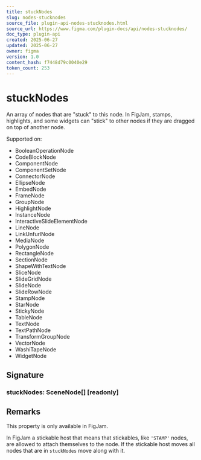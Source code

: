 ```yaml
---
title: stuckNodes
slug: nodes-stucknodes
source_file: plugin-api-nodes-stucknodes.html
source_url: https://www.figma.com/plugin-docs/api/nodes-stucknodes/
doc_type: plugin-api
created: 2025-06-27
updated: 2025-06-27
owner: figma
version: 1.0
content_hash: f7448d79c0040e29
token_count: 253
---
```

# stuckNodes

An array of nodes that are "stuck" to this node. In FigJam, stamps, highlights, and some widgets can "stick"
to other nodes if they are dragged on top of another node.

 Supported on:

- BooleanOperationNode
- CodeBlockNode
- ComponentNode
- ComponentSetNode
- ConnectorNode
- EllipseNode
- EmbedNode
- FrameNode
- GroupNode
- HighlightNode
- InstanceNode
- InteractiveSlideElementNode
- LineNode
- LinkUnfurlNode
- MediaNode
- PolygonNode
- RectangleNode
- SectionNode
- ShapeWithTextNode
- SliceNode
- SlideGridNode
- SlideNode
- SlideRowNode
- StampNode
- StarNode
- StickyNode
- TableNode
- TextNode
- TextPathNode
- TransformGroupNode
- VectorNode
- WashiTapeNode
- WidgetNode

## Signature

### stuckNodes: SceneNode[] [readonly]

## Remarks

This property is only available in FigJam.

In FigJam a stickable host that means that stickables, like `'STAMP'` nodes, are allowed to attach themselves to the node. If the stickable host moves all nodes that are in `stuckNodes` move along with it.